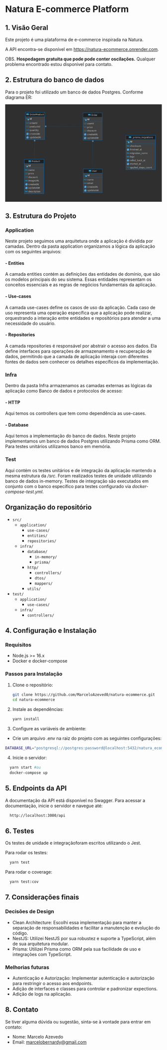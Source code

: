 # Natura E-commerce Platform

## 1. Visão Geral

Este projeto é uma plataforma de e-commerce inspirada na Natura.

A API encontra-se disponível em <a href="https://natura-ecommerce.onrender.com/api#/">https://natura-ecommerce.onrender.com</a>.

OBS. <b>Hospedagem gratuita que pode pode conter oscilações.</b> Qualquer problema encontrado estou disponivel para contato.

## 2. Estrutura do banco de dados

Para o projeto foi utilizado um banco de dados Postgres. Conforme diagrama ER:

<img src="./docs/database-diagram.png" />

## 3. Estrutura do Projeto

### Application

Neste projeto seguimos uma arquitetura onde a aplicação é dividida por camadas. Dentro da pasta application organizamos a lógica da aplicação com os seguintes arquivos:

#### - Entities

A camada entities contém as definições das entidades de domínio, que são os modelos principais do seu sistema. Essas entidades representam os conceitos essenciais e as regras de negócios fundamentais da aplicação.

#### - Use-cases

A camada use-cases define os casos de uso da aplicação. Cada caso de uso representa uma operação específica que a aplicação pode realizar, orquestrando a interação entre entidades e repositórios para atender a uma necessidade do usuário.

#### - Repositories

A camada repositories é responsável por abstrair o acesso aos dados. Ela define interfaces para operações de armazenamento e recuperação de dados, permitindo que a camada de aplicação interaja com diferentes fontes de dados sem conhecer os detalhes específicos da implementação.

### Infra

Dentro da pasta Infra armazenamos as camadas externas as lógicas da aplicação como Banco de dados e protocolos de acesso:

#### - HTTP

Aqui temos os controllers que tem como dependência as use-cases.

#### - Database

Aqui temos a implementação do banco de dados. Neste projeto implementamos um banco de dados Postgres utilizando Prisma como ORM. Para testes unitários utilizamos banco em memória.

### Test

Aqui contém os testes unitários e de integração da aplicação mantendo a mesma estrutura da <i>/src</i>. Foram realizados testes de unidade utilizando banco de dados in-memory. Testes de integração são executados em conjunto com o banco específico para testes configurado via <i>docker-compose-test.yml</i>.

## Organização do repositório

- `src/`
  - `application/`
    - `use-cases/`
    - `entities/`
    - `repositories/`
  - `infra/`
    - `database/`
      - `in-memory/`
      - `prisma/`
    - `http/`
      - `controllers/`
      - `dtos/`
      - `mappers/`
    - `utils/`
- `test/`
  - `application/`
    - `use-cases/`
  - `infra/`
    - `controllers/`

## 4. Configuração e Instalação

### Requisitos

- Node.js >= 16.x
- Docker e docker-compose

### Passos para Instalação

1. Clone o repositório:

   ```sh
   git clone https://github.com/MarceloAzeved0/natura-ecommerce.git
   cd natura-ecommerce

   ```

2. Instale as dependências:

   ```sh
   yarn install
   ```

3. Configure as variáveis de ambiente:

- Crie um arquivo .env na raiz do projeto com as seguintes configurações:

```sh
DATABASE_URL="postgresql://postgres:password@localhost:5432/natura_ecommerce"
```

4. Inicie o servidor:

```sh
  yarn start #ou
  docker-compose up
```

## 5. Endpoints da API

A documentação da API está disponível no Swagger. Para acessar a documentação, inicie o servidor e navegue até:

```sh
  http://localhost:3000/api
```

## 6. Testes

Os testes de unidade e integraçãoforam escritos utilizando o Jest.

Para rodar os testes:

```sh
  yarn test
```

Para rodar o coverage:

```sh
  yarn test:cov
```

## 7. Considerações finais

### Decisões de Design

- Clean Architecture: Escolhi essa implementação para manter a separação de responsabilidades e facilitar a manutenção e evolução do código.
- NestJS: Utilizei NestJS por sua robustez e suporte a TypeScript, além de sua arquitetura modular.
- Prisma: Utilizei Prisma como ORM pela sua facilidade de uso e integrações com TypeScript.

### Melhorias futuras

- Autenticação e Autorização: Implementar autenticação e autorização para restringir o acesso aos endpoints.
- Adição de interfaces e classes para controlar e padronizar expections.
- Adição de logs na aplicação.

## 8. Contato

Se tiver alguma dúvida ou sugestão, sinta-se à vontade para entrar em contato:

- Nome: Marcelo Azevedo
- Email: marcelobernardy@gmail.com
